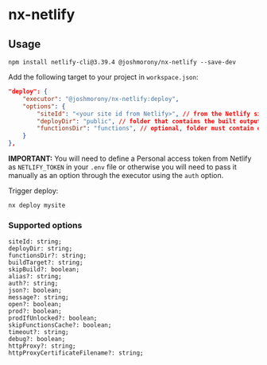 # nx-netlify

## Usage

```
npm install netlify-cli@3.39.4 @joshmorony/nx-netlify --save-dev
```

Add the following target to your project in `workspace.json`:

```json
"deploy": {
    "executor": "@joshmorony/nx-netlify:deploy",
    "options": {
        "siteId": "<your site id from Netlify>", // from the Netlify site you want to deploy to
        "deployDir": "public", // folder that contains the built output to be deployed
        "functionsDir": "functions", // optional, folder must contain only compiled lambda functions
    }
},
```

**IMPORTANT:** You will need to define a Personal access token from Netlify as `NETLIFY_TOKEN` in your `.env` file or otherwise you will need to pass it manually as an option through the executor using the `auth` option.

Trigger deploy:

```
nx deploy mysite
```

### Supported options

```
siteId: string;
deployDir: string;
functionsDir?: string;
buildTarget?: string;
skipBuild?: boolean;
alias?: string;
auth?: string;
json?: boolean;
message?: string;
open?: boolean;
prod?: boolean;
prodIfUnlocked?: boolean;
skipFunctionsCache?: boolean;
timeout?: string;
debug?: boolean;
httpProxy?: string;
httpProxyCertificateFilename?: string;
```

